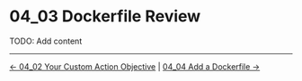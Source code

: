 # 04_03 Dockerfile Review

TODO: Add content

<!-- FooterStart -->
---
[← 04_02 Your Custom Action Objective](../04_02_your_custom_action_objective/README.md) | [04_04 Add a Dockerfile →](../04_04_add_a_dockerfile/README.md)
<!-- FooterEnd -->
